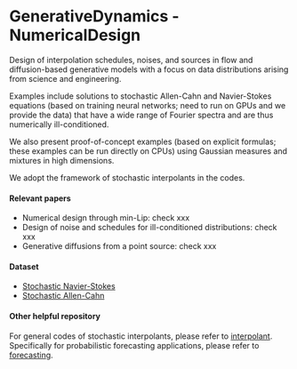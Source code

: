 # GenerativeDynamics - NumericalDesign
Design of interpolation schedules, noises, and sources in flow and diffusion-based generative models with a focus on data distributions arising from science and engineering.

Examples include solutions to stochastic Allen-Cahn and Navier-Stokes equations (based on training neural networks; need to run on GPUs and we provide the data) that have a wide range of Fourier spectra and are thus numerically ill-conditioned. 

We also present proof-of-concept examples (based on explicit formulas; these examples can be run directly on CPUs) using Gaussian measures and mixtures in high dimensions.

We adopt the framework of stochastic interpolants in the codes.

#### Relevant papers
- Numerical design through min-Lip: check xxx
- Design of noise and schedules for ill-conditioned distributions: check xxx
- Generative diffusions from a point source: check xxx


#### Dataset
- [Stochastic Navier-Stokes](https://zenodo.org/records/10939479)
- [Stochastic Allen-Cahn](https://zenodo.org/uploads/15708250)

#### Other helpful repository
For general codes of stochastic interpolants, please refer to [interpolant](https://github.com/interpolants). Specifically for probabilistic forecasting applications, please refer to [forecasting](https://github.com/interpolants/forecasting).
